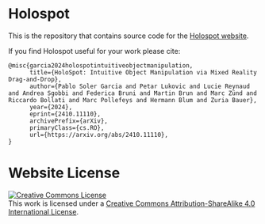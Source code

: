 # Holospot

This is the repository that contains source code for the [Holospot website](https://holospot.github.io).

If you find Holospot useful for your work please cite:
```
@misc{garcia2024holospotintuitiveobjectmanipulation,
      title={HoloSpot: Intuitive Object Manipulation via Mixed Reality Drag-and-Drop}, 
      author={Pablo Soler Garcia and Petar Lukovic and Lucie Reynaud and Andrea Sgobbi and Federica Bruni and Martin Brun and Marc Zünd and Riccardo Bollati and Marc Pollefeys and Hermann Blum and Zuria Bauer},
      year={2024},
      eprint={2410.11110},
      archivePrefix={arXiv},
      primaryClass={cs.RO},
      url={https://arxiv.org/abs/2410.11110}, 
}
```

# Website License
<a rel="license" href="http://creativecommons.org/licenses/by-sa/4.0/"><img alt="Creative Commons License" style="border-width:0" src="https://i.creativecommons.org/l/by-sa/4.0/88x31.png" /></a><br />This work is licensed under a <a rel="license" href="http://creativecommons.org/licenses/by-sa/4.0/">Creative Commons Attribution-ShareAlike 4.0 International License</a>.
